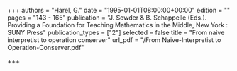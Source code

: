 +++
authors = "Harel, G."
date = "1995-01-01T08:00:00+00:00"
edition = ""
pages = "143 - 165"
publication = "J. Sowder & B. Schappelle (Eds.). Providing a Foundation for Teaching Mathematics in the Middle, New York : SUNY Press"
publication_types = ["2"]
selected = false
title = "From naive interpretist to operation conserver"
url_pdf = "/From Naive-Interpretist to Operation-Conserver.pdf"

+++

